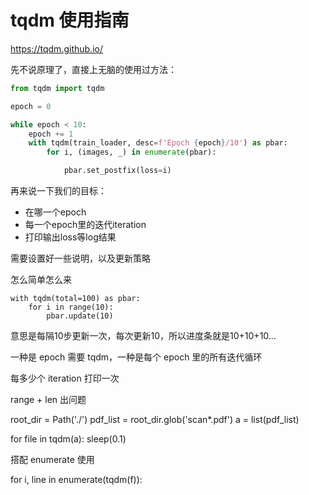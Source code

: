 # tqdm 使用指南

https://tqdm.github.io/



先不说原理了，直接上无脑的使用过方法：

```python
from tqdm import tqdm

epoch = 0

while epoch < 10:
    epoch += 1
    with tqdm(train_loader, desc=f'Epoch {epoch}/10') as pbar:
        for i, (images, _) in enumerate(pbar):

            pbar.set_postfix(loss=i)
```



再来说一下我们的目标：

- 在哪一个epoch
- 每一个epoch里的迭代iteration
- 打印输出loss等log结果





需要设置好一些说明，以及更新策略



怎么简单怎么来



```
with tqdm(total=100) as pbar:
    for i in range(10):
        pbar.update(10)
```

意思是每隔10步更新一次，每次更新10，所以进度条就是10+10+10...



一种是 epoch 需要 tqdm，一种是每个 epoch 里的所有迭代循环

每多少个 iteration 打印一次 





range + len 出问题





root_dir = Path('./')
pdf_list = root_dir.glob('scan*.pdf')
a = list(pdf_list)

for file in tqdm(a):
    sleep(0.1)



搭配 enumerate 使用

for i, line in enumerate(tqdm(f)):

